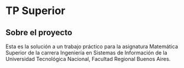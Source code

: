 # TP Superior

## Sobre el proyecto

Esta es la solución a un trabajo práctico para la asignatura Matemática Superior de la carrera Ingeniería en Sistemas de Información de la Universidad Tecnológica Nacional, Facultad Regional Buenos Aires.
